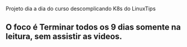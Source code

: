 Projeto dia a dia do curso descomplicando K8s do LinuxTips

## O foco é Terminar todos os 9 dias somente na leitura, sem assistir as videos.